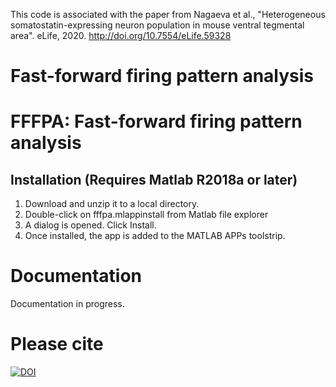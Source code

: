 This code is associated with the paper from Nagaeva et al., "Heterogeneous somatostatin-expressing
neuron population in mouse ventral
tegmental area". eLife, 2020. http://doi.org/10.7554/eLife.59328

# Fast-forward firing pattern analysis

# FFFPA: Fast-forward firing pattern analysis

## Installation (Requires Matlab R2018a or later)
1. Download and unzip it to a local directory. 
2. Double-click on fffpa.mlappinstall from Matlab file explorer
3. A dialog is opened. Click Install.
4. Once installed, the app is added to the MATLAB APPs toolstrip.


# Documentation
Documentation in progress. 

# Please cite
[![DOI](https://zenodo.org/badge/DOI/10.5281/zenodo.3667731.svg)](https://doi.org/10.5281/zenodo.3667731)

